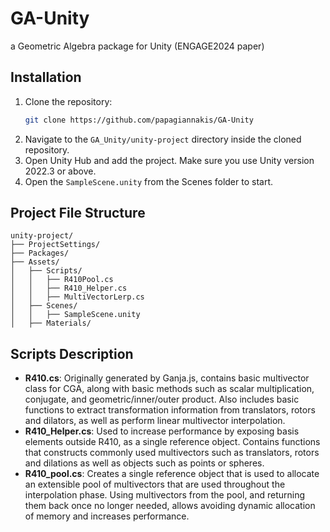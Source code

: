# GA-Unity
a Geometric Algebra package for Unity (ENGAGE2024 paper)

## Installation

1. Clone the repository:
   ```bash
   git clone https://github.com/papagiannakis/GA-Unity
   ```
2. Navigate to the `GA_Unity/unity-project` directory inside the cloned repository.
3. Open Unity Hub and add the project. Make sure you use Unity version 2022.3 or above.
4. Open the `SampleScene.unity` from the Scenes folder to start.

## Project File Structure
```
unity-project/
├── ProjectSettings/
├── Packages/
├── Assets/
│   ├── Scripts/
│   │   ├── R410Pool.cs
│   │   ├── R410_Helper.cs
│   │   ├── MultiVectorLerp.cs
│   ├── Scenes/
│   │   ├── SampleScene.unity
│   ├── Materials/
```

## Scripts Description

- **R410.cs**: Originally generated by Ganja.js, contains basic multivector class
for CGA, along with basic methods such as scalar multiplication, conjugate,
and geometric/inner/outer product. Also includes basic functions to extract
transformation information from translators, rotors and dilators, as well as
perform linear multivector interpolation.
- **R410_Helper.cs**: Used to increase performance by exposing basis elements
outside R410, as a single reference object. Contains functions that constructs
commonly used multivectors such as translators, rotors and dilations as well
as objects such as points or spheres.
- **R410_pool.cs**: Creates a single reference object that is used to allocate an
extensible pool of multivectors that are used throughout the interpolation
phase. Using multivectors from the pool, and returning them back once no
longer needed, allows avoiding dynamic allocation of memory and increases
performance.